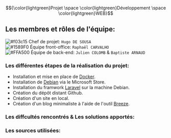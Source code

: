 $${\color{lightgreen}Projet \space \color{lightgreen}Développement \space \color{lightgreen}WEB}$$

## Les membres et rôles de l'équipe:

![#f03c15](https://via.placeholder.com/15/f03c15/000000?text=+) Chef de projet:  `Hugo DE SOUSA`  
![#1589F0](https://via.placeholder.com/15/1589F0/000000?text=+) Équipe front-office:  `Raphaël CARVALHO`  
![#FFA500](https://via.placeholder.com/15/FFA500/000000?text=+) Équipe de back-end:  `Julien COLOMB` &  `Baptiste ARNAUD`  

### Les différentes étapes de la réalisation du projet:
- Installation et mise en place de <a href="https://www.docker.com">Docker</a>.
- Installation de <a href="https://apps.microsoft.com/detail/9MSVKQC78PK6?hl=fr-fr&gl=FR">Debian</a> via le Microsoft Store.
- Installation du framwork <a href="https://laravel.com">Laravel</a> sur la machine Debian.
- Création du dépôt distant Github.
- Création d'un site en local.
- Création d'un blog minimaliste à l'aide de l'outil <a href="https://laravel.com/docs/9.x/starter-kits#breeze-and-blade">Breeze</a>.

### Les diffcultés rencontrés & Les solutions apportés:

### Les sources utilisées:

